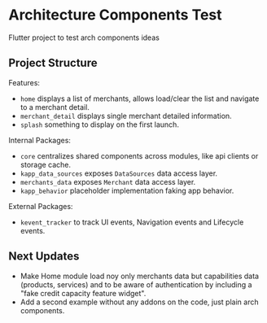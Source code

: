 # Architecture Components Test

Flutter project to test arch components ideas

## Project Structure

Features:
- `home` displays a list of merchants, allows load/clear the list and navigate to a merchant detail.
- `merchant_detail` displays single merchant detailed information.
- `splash` something to display on the first launch.

Internal Packages:
- `core` centralizes shared components across modules, like api clients or storage cache.
- `kapp_data_sources` exposes `DataSources` data access layer.
- `merchants_data` exposes `Merchant` data access layer.
- `kapp_behavior` placeholder implementation faking app behavior.

External Packages:
- `kevent_tracker` to track UI events, Navigation events and Lifecycle events.

## Next Updates

- Make Home module load noy only merchants data but capabilities data (products, services) and
to be aware of authentication by including a "fake credit capacity feature widget".
- Add a second example without any addons on the code, just plain arch components.
